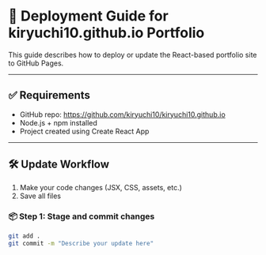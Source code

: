 # 🚀 Deployment Guide for kiryuchi10.github.io Portfolio

This guide describes how to deploy or update the React-based portfolio site to GitHub Pages.

---

## ✅ Requirements

- GitHub repo: https://github.com/kiryuchi10/kiryuchi10.github.io
- Node.js + npm installed
- Project created using Create React App

---

## 🛠 Update Workflow

1. Make your code changes (JSX, CSS, assets, etc.)
2. Save all files

### 📦 Step 1: Stage and commit changes

```bash
git add .
git commit -m "Describe your update here"

